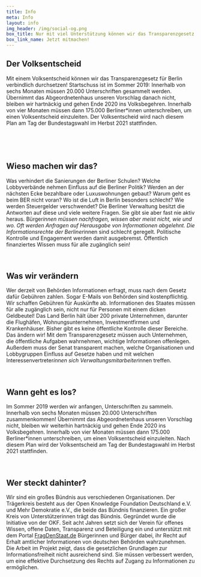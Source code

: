 ```yaml
---
title: Info
meta: Info
layout: info
img_header: /img/social-og.png
box_title: Nur mit viel Unterstützung können wir das Transparenzgesetz auf den Weg bringen! Wir freuen uns auf deine Hilfe!
box_link_name: Jetzt mitmachen!
---
```


## Der Volks&shy;entscheid
Mit einem Volksentscheid können wir das Transparenzgesetz für Berlin verbindlich durchsetzen! Startschuss ist im Sommer 2019: Innerhalb von sechs Monaten müssen 20.000 Unterschriften gesammelt werden. Übernimmt das Abgeordnetenhaus unseren Vorschlag danach nicht, bleiben wir hartnäckig und gehen Ende 2020 ins Volksbegehren. Innerhalb von vier Monaten müssen dann 175.000 Berliner*innen unterschreiben, um einen Volksentscheid einzuleiten. Der Volksentscheid wird nach diesem Plan am Tag der Bundestagswahl im Herbst 2021 stattfinden.

<br><br><br>
## Wieso machen wir das?
Was verhindert die Sanierungen der Berliner Schulen? Welche Lobbyverbände nehmen Einfluss auf die Berliner Politik? Werden an der nächsten Ecke bezahlbare oder Luxuswohnungen
gebaut? Warum geht es beim BER nicht voran? Wo ist die Luft in Berlin besonders schlecht? Wie werden Steuergelder verschwendet? Die Berliner Verwaltung besitzt die Antworten auf diese und viele weitere Fragen. Sie gibt sie aber fast nie aktiv heraus. Bürger*innen müssen nachfragen, wissen aber meist nicht, wie und wo. Oft werden Anfragen auf Herausgabe von Informationen abgelehnt. Die Informationsrechte der Berliner*innen sind schlecht geregelt. Politische Kontrolle und Engagement werden damit ausgebremst. Öffentlich finanziertes Wissen muss für alle zugänglich sein!
<br><br><br>
## Was wir verändern
Wer derzeit von Behörden Informationen erfragt, muss nach dem Gesetz dafür Gebühren zahlen. Sogar E-Mails von Behörden sind kostenpflichtig. Wir schaffen Gebühren für Auskünfte ab. Informationen des Staates müssen für alle zugänglich sein, nicht nur für Personen mit einem dicken Geldbeutel! Das Land Berlin hält über 200 private Unternehmen, darunter die Flughäfen, Wohnungsunternehmen, Investmentfirmen und Krankenhäuser. Bisher gibt es keine öffentliche Kontrolle dieser Bereiche. Das ändern wir! Mit dem Transparenzgesetz müssen auch Unternehmen, die öffentliche Aufgaben wahrnehmen, wichtige Informationen offenlegen. Außerdem muss der Senat transparent machen, welche Organisationen und Lobbygruppen Einfluss auf Gesetze haben und mit welchen Interessenvertreter*innen sich Verwaltungsmitarbeiter*innen treffen.
<br><br><br>
## Wann geht es los?
Im Sommer 2019 werden wir anfangen, Unterschriften zu sammeln. Innerhalb von sechs Monaten müssen 20.000 Unterschriften zusammenkommen! Übernimmt das Abgeordnetenhaus unseren Vorschlag nicht, bleiben wir weiterhin hartnäckig und gehen Ende 2020 ins Volksbegehren. Innerhalb von vier Monaten müssen dann 175.000 Berliner*innen unterschreiben, um einen Volksentscheid einzuleiten. Nach diesem Plan wird der Volksentscheid am Tag der Bundestagswahl im Herbst 2021 stattfinden.
<br><br><br>
## Wer steckt dahinter?

Wir sind ein großes Bündnis aus verschiedenen Organisationen. Der Trägerkreis besteht aus der Open Knowledge Foundation Deutschland e.V. und Mehr Demokratie e.V., die beide das Bündnis finanzieren. Ein großer Kreis von Unterstützerinnen trägt das Bündnis.
Gegründet wurde die Initiative von der OKF. Seit acht  Jahren setzt sich der Verein für offenes Wissen, offene Daten, Transparenz und Beteiligung ein und unterstützt mit dem Portal [FragDenStaat.de](https://fragdenstaat.de) Bürgerinnen und Bürger dabei, ihr Recht auf Erhalt amtlicher Informationen von deutschen Behörden wahrzunehmen. Die Arbeit im Projekt zeigt, dass die gesetzlichen Grundlagen zur Informationsfreiheit nicht ausreichend sind. Sie müssen verbessert werden, um eine effektive Durchsetzung des Rechts auf Zugang zu Informationen zu ermöglichen.
